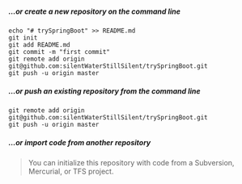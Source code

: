 ##### …or create a new repository on the command line

```
echo "# trySpringBoot" >> README.md
git init
git add README.md
git commit -m "first commit"
git remote add origin git@github.com:silentWaterStillSilent/trySpringBoot.git
git push -u origin master
```

##### …or push an existing repository from the command line

```
git remote add origin git@github.com:silentWaterStillSilent/trySpringBoot.git
git push -u origin master
```

##### …or import code from another repository
> You can initialize this repository with code from a Subversion, Mercurial, or TFS project.